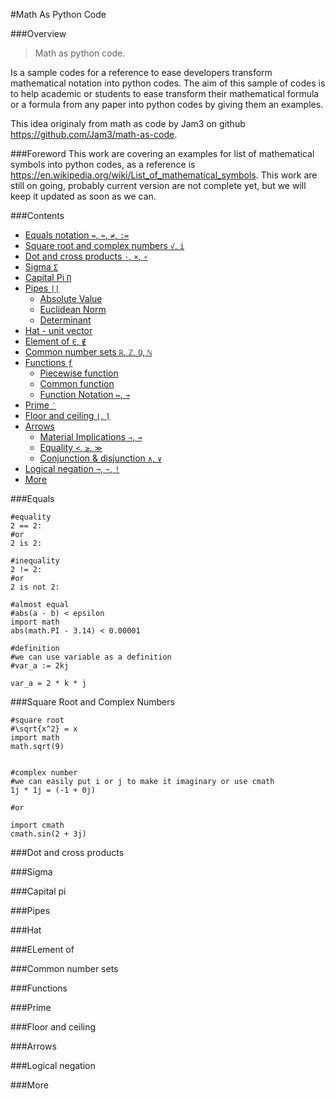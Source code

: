 #Math As Python Code

###Overview
> Math as python code. 

Is a sample codes for a reference to ease developers transform mathematical notation into python codes. The aim of this sample of codes is to help academic or students to ease transform their mathematical formula or a formula from any paper into python codes by giving them an examples. 

This idea originaly from math as code by Jam3 on github <https://github.com/Jam3/math-as-code>.

###Foreword
This work are covering an examples for list of mathematical symbols into python codes, as a reference is <https://en.wikipedia.org/wiki/List_of_mathematical_symbols>. This work are still on going, probably current version are not complete yet, but we will keep it updated as soon as we can. 

###Contents
* [Equals notation `=`, `≈`, `≠`, `:=`](###equals) 
* [Square root and complex numbers `√`, `i`](###sqrt_complex)
* [Dot and cross products `·`, `×`, `∘`](###dot_cross)
* [Sigma `Σ`](###sigma)
* [Capital Pi `Π` ](###cap_pi)
* [Pipes `||` ](###pipes)
	* [Absolute Value]()
	* [Euclidean Norm]()
	* [Determinant]()
* [Hat - unit vector]()
* [Element of `∈`, `∉`]()
* [Common number  sets `ℝ`, `ℤ`, `ℚ`, `ℕ`]()
* [Functions `ƒ`]()
	* [Piecewise function]()
	* [Common function]()
	* [Function Notation `↦`, `→`]()
* [Prime `′`]()
* [Floor and ceiling `⌊`, `⌉`]()
* [Arrows]()
	* [Material Implications `⇒`, `→`]()
	* [Equality `<`, `≥`, `≫`]()
	* [Conjunction & disjunction `∧`, `∨`]()
* [Logical negation `¬`, `~`, `!`]()
* [More]()


###Equals
```
#equality 
2 == 2:
#or 
2 is 2:

#inequality
2 != 2:
#or
2 is not 2:

#almost equal
#abs(a - b) < epsilon 
import math 
abs(math.PI - 3.14) < 0.00001

#definition
#we can use variable as a definition
#var_a := 2kj

var_a = 2 * k * j

```


###Square Root and Complex Numbers
```
#square root
#\sqrt{x^2} = x
import math
math.sqrt(9)


#complex number
#we can easily put i or j to make it imaginary or use cmath
1j * 1j = (-1 + 0j)

#or 

import cmath
cmath.sin(2 + 3j)  
```



###Dot and cross products

###Sigma

###Capital pi

###Pipes

###Hat

###ELement of

###Common number sets 

###Functions

###Prime

###Floor and ceiling

###Arrows

###Logical negation

###More